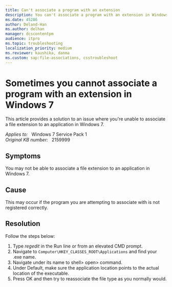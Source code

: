 ```yaml
---
title: Can't associate a program with an extension
description: You can't associate a program with an extension in Windows 7 because the program that you're pointing to isn't registered correctly.
ms.date: 45286
author: Deland-Han
ms.author: delhan
manager: dcscontentpm
audience: itpro
ms.topic: troubleshooting
localization_priority: medium
ms.reviewer: kaushika, danma
ms.custom: sap:file-associations, csstroubleshoot
---
```

# Sometimes you cannot associate a program with an extension in Windows 7

This article provides a solution to an issue where you're unable to associate a file extension to an application in Windows 7.

_Applies to:_ &nbsp; Windows 7 Service Pack 1  
_Original KB number:_ &nbsp; 2159999

## Symptoms

You may not be able to associate a file extension to an application in Windows 7.

## Cause

This may occur if the program you are attempting to associate with is not registered correctly.

## Resolution

Follow the steps below:

1. Type *regedit* in the Run line or from an elevated CMD prompt.
2. Navigate to `Computer\HKEY_CLASSES_ROOT\Applications` and find your .exe name.
3. Navigate under its name to shell> open> command.
4. Under Default, make sure the application location points to the actual location of the executable.
5. Press OK and then try to reassociate the file type as you normally would.
